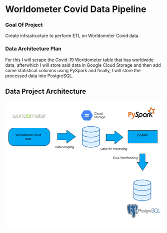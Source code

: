 # Worldometer Covid Data Pipeline

### Goal Of Project

  Create infrastructure to perform ETL on Worldometer Covid data.
  
### Data Architecture Plan

  For this I will scrape the Covid-19 Worldometer table that has worldwide data, afterwhich I will store said data in Google Cloud Storage
  and then add some statistical columns using PySpark and finally, I will store the processed data into PostgreSQL.
  
## Data Project Architecture

![](architecture/ArchitectureSchema.png)

